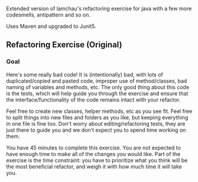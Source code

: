 Extended version of lamchau's refactoring exercise for java with a few more codesmells, antipattern 
and so on. 

Uses Maven and upgraded to Junit5.


## Refactoring Exercise (Original)

### Goal
Here's some really bad code!  It is (intentionally) bad, with lots of
duplicated/copied and pasted code, improper use of method/classes, bad naming
of variables and methods, etc.  The only good thing about this code is the
tests, which will help guide you through the exercise and ensure that the
interface/functionality of the code remains intact with your refactor.

Feel free to create new classes, helper methods, etc as you see fit.
Feel free to split things into new files and folders as you like, but
keeping everything in one file is fine too. Don't worry about
editing/refactoring tests, they are just there to guide you and we don't
expect you to spend time working on them.

You have 45 minutes to complete this exercise.  You are not expected to have
enough time to make all of the changes you would like.  Part of the exercise
is the time constraint: you have to prioritize what you think will be the most
beneficial refactor, and weigh it with how much time it will take you.
